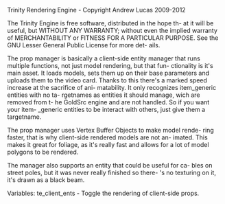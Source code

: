 Trinity Rendering Engine - Copyright Andrew Lucas 2009-2012

The Trinity Engine is free software, distributed in the hope th-
at it will be useful, but WITHOUT ANY WARRANTY; without even the 
implied warranty of MERCHANTABILITY or FITNESS FOR A PARTICULAR 
PURPOSE. See the GNU Lesser General Public License for more det-
ails.

The prop manager is basically a client-side entity manager that
runs multiple functions, not just model rendering, but that fun-
ctionality is it's main asset. It loads models, sets them up on
their base parameters and uploads them to the video card. Thanks
to this there's a marked speed increase at the sacrifice of ani-
matability. It only recognizes item_generic entities with no ta-
rgetnames as entities it should manage, wich are removed from t-
he GoldSrc engine and are not handled. So if you want your item-
_generic entities to be interact with others, just give them a
targetname.

The prop manager uses Vertex Buffer Objects to make model rende-
ring faster, that is why client-side rendered models are not an-
imated. This makes it great for foliage, as it's really fast and
allows for a lot of model polygons to be rendered.

The manager also supports an entity that could be useful for ca-
bles on street poles, but it was never really finished so there-
's no texturing on it, it's drawn as a black beam.

Variables:
te_client_ents - Toggle the rendering of client-side props.